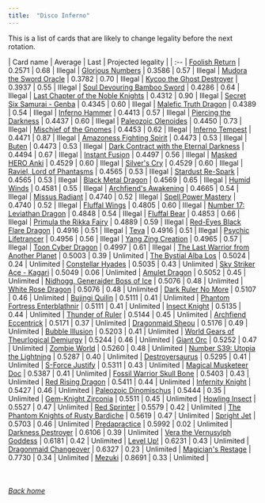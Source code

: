 ```yaml
---
title:  "Disco Inferno"
---
```


This is a list of cards that are likely to change legality before the next rotation.

| Card name | Average | Last | Projected legality |
| :-- |
[Foolish Return](https://db.ygoprodeck.com/card/?search=Foolish%20Return) | 0.2571 | 0.68 | Illegal |
[Glorious Numbers](https://db.ygoprodeck.com/card/?search=Glorious%20Numbers) | 0.3586 | 0.57 | Illegal |
[Mudora the Sword Oracle](https://db.ygoprodeck.com/card/?search=Mudora%20the%20Sword%20Oracle) | 0.3782 | 0.70 | Illegal |
[Kycoo the Ghost Destroyer](https://db.ygoprodeck.com/card/?search=Kycoo%20the%20Ghost%20Destroyer) | 0.3937 | 0.55 | Illegal |
[Soul Devouring Bamboo Sword](https://db.ygoprodeck.com/card/?search=Soul%20Devouring%20Bamboo%20Sword) | 0.4286 | 0.64 | Illegal |
[Last Chapter of the Noble Knights](https://db.ygoprodeck.com/card/?search=Last%20Chapter%20of%20the%20Noble%20Knights) | 0.4312 | 0.90 | Illegal |
[Secret Six Samurai - Genba](https://db.ygoprodeck.com/card/?search=Secret%20Six%20Samurai%20-%20Genba) | 0.4345 | 0.60 | Illegal |
[Malefic Truth Dragon](https://db.ygoprodeck.com/card/?search=Malefic%20Truth%20Dragon) | 0.4389 | 0.54 | Illegal |
[Inferno Hammer](https://db.ygoprodeck.com/card/?search=Inferno%20Hammer) | 0.4413 | 0.57 | Illegal |
[Piercing the Darkness](https://db.ygoprodeck.com/card/?search=Piercing%20the%20Darkness) | 0.4437 | 0.60 | Illegal |
[Paleozoic Olenoides](https://db.ygoprodeck.com/card/?search=Paleozoic%20Olenoides) | 0.4450 | 0.73 | Illegal |
[Mischief of the Gnomes](https://db.ygoprodeck.com/card/?search=Mischief%20of%20the%20Gnomes) | 0.4453 | 0.62 | Illegal |
[Inferno Tempest](https://db.ygoprodeck.com/card/?search=Inferno%20Tempest) | 0.4471 | 0.87 | Illegal |
[Amazoness Fighting Spirit](https://db.ygoprodeck.com/card/?search=Amazoness%20Fighting%20Spirit) | 0.4473 | 0.53 | Illegal |
[Buten](https://db.ygoprodeck.com/card/?search=Buten) | 0.4473 | 0.53 | Illegal |
[Dark Contract with the Eternal Darkness](https://db.ygoprodeck.com/card/?search=Dark%20Contract%20with%20the%20Eternal%20Darkness) | 0.4494 | 0.67 | Illegal |
[Instant Fusion](https://db.ygoprodeck.com/card/?search=Instant%20Fusion) | 0.4497 | 0.56 | Illegal |
[Masked HERO Anki](https://db.ygoprodeck.com/card/?search=Masked%20HERO%20Anki) | 0.4529 | 0.60 | Illegal |
[Silver's Cry](https://db.ygoprodeck.com/card/?search=Silver's%20Cry) | 0.4529 | 0.60 | Illegal |
[Raviel, Lord of Phantasms](https://db.ygoprodeck.com/card/?search=Raviel,%20Lord%20of%20Phantasms) | 0.4565 | 0.53 | Illegal |
[Stardust Re-Spark](https://db.ygoprodeck.com/card/?search=Stardust%20Re-Spark) | 0.4565 | 0.53 | Illegal |
[Black Metal Dragon](https://db.ygoprodeck.com/card/?search=Black%20Metal%20Dragon) | 0.4569 | 0.65 | Illegal |
[Humid Winds](https://db.ygoprodeck.com/card/?search=Humid%20Winds) | 0.4581 | 0.55 | Illegal |
[Archfiend's Awakening](https://db.ygoprodeck.com/card/?search=Archfiend's%20Awakening) | 0.4665 | 0.54 | Illegal |
[Missus Radiant](https://db.ygoprodeck.com/card/?search=Missus%20Radiant) | 0.4740 | 0.52 | Illegal |
[Spell Power Mastery](https://db.ygoprodeck.com/card/?search=Spell%20Power%20Mastery) | 0.4740 | 0.52 | Illegal |
[Fluffal Wings](https://db.ygoprodeck.com/card/?search=Fluffal%20Wings) | 0.4805 | 0.60 | Illegal |
[Number 17: Leviathan Dragon](https://db.ygoprodeck.com/card/?search=Number%2017:%20Leviathan%20Dragon) | 0.4848 | 0.54 | Illegal |
[Fluffal Bear](https://db.ygoprodeck.com/card/?search=Fluffal%20Bear) | 0.4853 | 0.66 | Illegal |
[Primula the Rikka Fairy](https://db.ygoprodeck.com/card/?search=Primula%20the%20Rikka%20Fairy) | 0.4889 | 0.59 | Illegal |
[Red-Eyes Black Flare Dragon](https://db.ygoprodeck.com/card/?search=Red-Eyes%20Black%20Flare%20Dragon) | 0.4916 | 0.51 | Illegal |
[Teva](https://db.ygoprodeck.com/card/?search=Teva) | 0.4916 | 0.51 | Illegal |
[Psychic Lifetrancer](https://db.ygoprodeck.com/card/?search=Psychic%20Lifetrancer) | 0.4956 | 0.56 | Illegal |
[Yang Zing Creation](https://db.ygoprodeck.com/card/?search=Yang%20Zing%20Creation) | 0.4965 | 0.57 | Illegal |
[Toon Cyber Dragon](https://db.ygoprodeck.com/card/?search=Toon%20Cyber%20Dragon) | 0.4997 | 0.61 | Illegal |
[The Last Warrior from Another Planet](https://db.ygoprodeck.com/card/?search=The%20Last%20Warrior%20from%20Another%20Planet) | 0.5003 | 0.39 | Unlimited |
[The Bystial Alba Los](https://db.ygoprodeck.com/card/?search=The%20Bystial%20Alba%20Los) | 0.5024 | 0.24 | Unlimited |
[Constellar Hyades](https://db.ygoprodeck.com/card/?search=Constellar%20Hyades) | 0.5035 | 0.43 | Unlimited |
[Sky Striker Ace - Kagari](https://db.ygoprodeck.com/card/?search=Sky%20Striker%20Ace%20-%20Kagari) | 0.5049 | 0.06 | Unlimited |
[Amulet Dragon](https://db.ygoprodeck.com/card/?search=Amulet%20Dragon) | 0.5052 | 0.45 | Unlimited |
[Nidhogg, Generaider Boss of Ice](https://db.ygoprodeck.com/card/?search=Nidhogg,%20Generaider%20Boss%20of%20Ice) | 0.5076 | 0.48 | Unlimited |
[White Rose Dragon](https://db.ygoprodeck.com/card/?search=White%20Rose%20Dragon) | 0.5076 | 0.48 | Unlimited |
[Dark Ruler No More](https://db.ygoprodeck.com/card/?search=Dark%20Ruler%20No%20More) | 0.5107 | 0.46 | Unlimited |
[Bujingi Quilin](https://db.ygoprodeck.com/card/?search=Bujingi%20Quilin) | 0.5111 | 0.41 | Unlimited |
[Phantom Fortress Enterblathnir](https://db.ygoprodeck.com/card/?search=Phantom%20Fortress%20Enterblathnir) | 0.5111 | 0.41 | Unlimited |
[Insect Knight](https://db.ygoprodeck.com/card/?search=Insect%20Knight) | 0.5135 | 0.44 | Unlimited |
[Thunder of Ruler](https://db.ygoprodeck.com/card/?search=Thunder%20of%20Ruler) | 0.5144 | 0.45 | Unlimited |
[Archfiend Eccentrick](https://db.ygoprodeck.com/card/?search=Archfiend%20Eccentrick) | 0.5171 | 0.37 | Unlimited |
[Dragonmaid Sheou](https://db.ygoprodeck.com/card/?search=Dragonmaid%20Sheou) | 0.5176 | 0.49 | Unlimited |
[Bubble Illusion](https://db.ygoprodeck.com/card/?search=Bubble%20Illusion) | 0.5203 | 0.41 | Unlimited |
[World Gears of Theurlogical Demiurgy](https://db.ygoprodeck.com/card/?search=World%20Gears%20of%20Theurlogical%20Demiurgy) | 0.5244 | 0.46 | Unlimited |
[Giant Orc](https://db.ygoprodeck.com/card/?search=Giant%20Orc) | 0.5252 | 0.47 | Unlimited |
[Zombie World](https://db.ygoprodeck.com/card/?search=Zombie%20World) | 0.5260 | 0.48 | Unlimited |
[Number S39: Utopia the Lightning](https://db.ygoprodeck.com/card/?search=Number%20S39:%20Utopia%20the%20Lightning) | 0.5287 | 0.40 | Unlimited |
[Destroyersaurus](https://db.ygoprodeck.com/card/?search=Destroyersaurus) | 0.5295 | 0.41 | Unlimited |
[S-Force Justify](https://db.ygoprodeck.com/card/?search=S-Force%20Justify) | 0.5311 | 0.43 | Unlimited |
[Magical Musketeer Doc](https://db.ygoprodeck.com/card/?search=Magical%20Musketeer%20Doc) | 0.5387 | 0.41 | Unlimited |
[Fossil Warrior Skull Bone](https://db.ygoprodeck.com/card/?search=Fossil%20Warrior%20Skull%20Bone) | 0.5403 | 0.43 | Unlimited |
[Red Rising Dragon](https://db.ygoprodeck.com/card/?search=Red%20Rising%20Dragon) | 0.5411 | 0.44 | Unlimited |
[Infernity Knight](https://db.ygoprodeck.com/card/?search=Infernity%20Knight) | 0.5427 | 0.46 | Unlimited |
[Paleozoic Dinomischus](https://db.ygoprodeck.com/card/?search=Paleozoic%20Dinomischus) | 0.5444 | 0.35 | Unlimited |
[Gem-Knight Zirconia](https://db.ygoprodeck.com/card/?search=Gem-Knight%20Zirconia) | 0.5511 | 0.45 | Unlimited |
[Howling Insect](https://db.ygoprodeck.com/card/?search=Howling%20Insect) | 0.5527 | 0.47 | Unlimited |
[Red Sprinter](https://db.ygoprodeck.com/card/?search=Red%20Sprinter) | 0.5579 | 0.42 | Unlimited |
[The Phantom Knights of Rusty Bardiche](https://db.ygoprodeck.com/card/?search=The%20Phantom%20Knights%20of%20Rusty%20Bardiche) | 0.5619 | 0.47 | Unlimited |
[Spright Jet](https://db.ygoprodeck.com/card/?search=Spright%20Jet) | 0.5703 | 0.46 | Unlimited |
[Predapractice](https://db.ygoprodeck.com/card/?search=Predapractice) | 0.5992 | 0.02 | Unlimited |
[Darkness Destroyer](https://db.ygoprodeck.com/card/?search=Darkness%20Destroyer) | 0.6106 | 0.39 | Unlimited |
[Vera the Vernusylph Goddess](https://db.ygoprodeck.com/card/?search=Vera%20the%20Vernusylph%20Goddess) | 0.6181 | 0.42 | Unlimited |
[Level Up!](https://db.ygoprodeck.com/card/?search=Level%20Up!) | 0.6231 | 0.43 | Unlimited |
[Dragonmaid Changeover](https://db.ygoprodeck.com/card/?search=Dragonmaid%20Changeover) | 0.6327 | 0.23 | Unlimited |
[Magician's Restage](https://db.ygoprodeck.com/card/?search=Magician's%20Restage) | 0.7730 | 0.34 | Unlimited |
[Mezuki](https://db.ygoprodeck.com/card/?search=Mezuki) | 0.8691 | 0.33 | Unlimited |

<br>

###### [Back home](index)